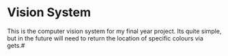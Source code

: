 # Vision System

This is the computer vision system for my final year project. Its quite simple, but in the future will need to return the location of specific colours via gets.#